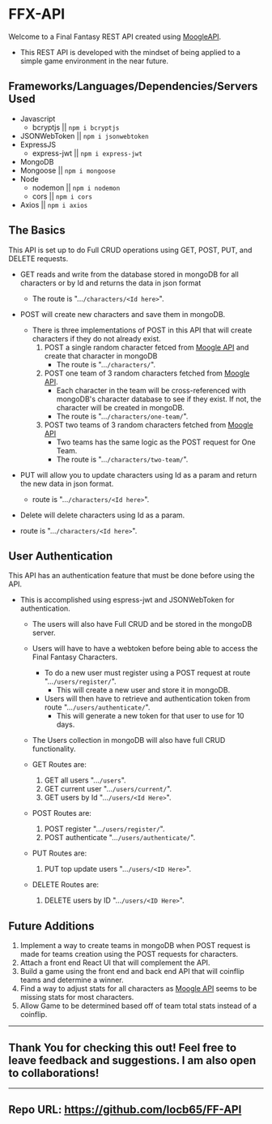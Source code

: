 # FFX-API

Welcome to a Final Fantasy REST API created using [MoogleAPI](https://www.moogleapi.com/swagger/index.html).

* This REST API is developed with the mindset of being applied to a simple game environment in the near future.

## Frameworks/Languages/Dependencies/Servers Used
* Javascript
    * bcryptjs || ```npm i bcryptjs```
* JSONWebToken || ```npm i jsonwebtoken```
* ExpressJS
    * express-jwt || ```npm i express-jwt```
* MongoDB 
* Mongoose || ```npm i mongoose```
* Node 
    * nodemon || ```npm i nodemon```
    * cors || ```npm i cors```
* Axios || ```npm i axios```

## The Basics

This API is set up to do Full CRUD operations using GET, POST, PUT, and DELETE requests.
* GET reads and write from the database stored in mongoDB for all characters or by Id and returns the data in json format
    * The route is "...```/characters/<Id here>```".
* POST will create new characters and save them in mongoDB. 
    * There is three implementations of POST in this API that will create characters if they do not already exist.
        1. POST a single random character fetced from [Moogle API](https://www.moogleapi.com/swagger/index.html) and create that character in mongoDB
            * The route is "...```/characters/```".
        2. POST one team of 3 random characters fetched from [Moogle API](https://www.moogleapi.com/swagger/index.html).
            * Each character in the team will be cross-referenced with mongoDB's character database to see if they exist. If not, the character will be created in mongoDB.
            * The route is "...```/characters/one-team/```".
        3. POST two teams of 3 random characters fetched from [Moogle API](https://www.moogleapi.com/swagger/index.html)
            * Two teams has the same logic as the POST request for One Team.
            * The route is "...```/characters/two-team/```".

* PUT will allow you to update characters using Id as a param and return the new data in json format.
    * route is "...```/characters/<Id here>```".
* Delete will delete characters using Id as a param.
* route is "...```/characters/<Id here>```".


## User Authentication

This API has an authentication feature that must be done before using the API. 
* This is accomplished using espress-jwt and JSONWebToken for authentication.
    * The users will also have Full CRUD and be stored in the mongoDB server.
    * Users will have to have a webtoken before being able to access the Final Fantasy Characters.
        * To do a new user must register using a POST request at route "...```/users/register/```".
            * This will create a new user and store it in mongoDB. 
        * Users will then have to retrieve and authentication token from route "...```/users/authenticate/```".
            * This will generate a new token for that user to use for 10 days.

    * The Users collection in mongoDB will also have full CRUD functionality.
    * GET Routes are:
        1. GET all users "...```/users```".
        2. GET current user "...```/users/current/```".
        3. GET users by Id "...```/users/<Id Here>```".
    * POST Routes are:
        1. POST register "...```/users/register/```".
        2. POST authenticate "...```/users/authenticate/```".
    * PUT Routes are:
        1. PUT top update users "...```/users/<ID Here>```".
    * DELETE Routes are:
        1. DELETE users by ID "...```/users/<ID Here>```".

## Future Additions 

1. Implement a way to create teams in mongoDB when POST request is made for teams creation using the POST requests for characters.
2. Attach a front end React UI that will complement the API. 
3. Build a game using the front end and back end API that will coinflip teams and determine a winner. 
4. Find a way to adjust stats for all characters as [Moogle API](https://www.moogleapi.com/swagger/index.html) seems to be missing stats for most characters.
5. Allow Game to be determined based off of team total stats instead of a coinflip.

-------------
## Thank You for checking this out! Feel free to leave feedback and suggestions. I am also open to collaborations!
--------------
## Repo URL: https://github.com/locb65/FF-API
